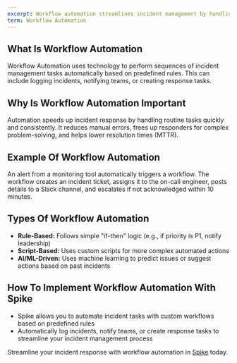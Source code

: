 ```yaml
---
excerpt: Workflow automation streamlines incident management by handling tasks automatically without human input.
term: Workflow Automation
---
```

## What Is Workflow Automation

Workflow Automation uses technology to perform sequences of incident management tasks automatically based on predefined rules. This can include logging incidents, notifying teams, or creating response tasks.

## Why Is Workflow Automation Important

Automation speeds up incident response by handling routine tasks quickly and consistently. It reduces manual errors, frees up responders for complex problem-solving, and helps lower resolution times (MTTR).

## Example Of Workflow Automation

An alert from a monitoring tool automatically triggers a workflow. The workflow creates an incident ticket, assigns it to the on-call engineer, posts details to a Slack channel, and escalates if not acknowledged within 10 minutes.

## Types Of Workflow Automation

- **Rule-Based:** Follows simple "if-then" logic (e.g., if priority is P1, notify leadership)
- **Script-Based:** Uses custom scripts for more complex automated actions
- **AI/ML-Driven:** Uses machine learning to predict issues or suggest actions based on past incidents

## How To Implement Workflow Automation With Spike

- Spike allows you to automate incident tasks with custom workflows based on predefined rules
- Automatically log incidents, notify teams, or create response tasks to streamline your incident management process

Streamline your incident response with workflow automation in [Spike](https://app.spike.sh/signup) today.